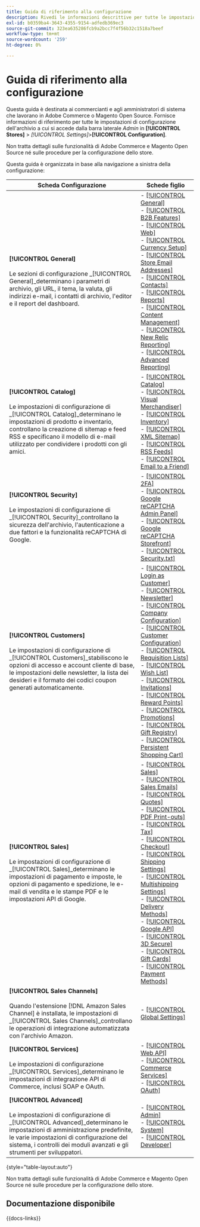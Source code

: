 ```yaml
---
title: Guida di riferimento alla configurazione
description: Rivedi le informazioni descrittive per tutte le impostazioni di configurazione dell’archivio di amministrazione di Commerce organizzate in schede di configurazione, pagine e sezioni.
exl-id: b0359ba4-3643-4355-9154-adfedb369ec3
source-git-commit: 323ea635286fcb9a2bcc7f4f56b32c1518a7beef
workflow-type: tm+mt
source-wordcount: '259'
ht-degree: 0%

---
```


# Guida di riferimento alla configurazione

Questa guida è destinata ai commercianti e agli amministratori di sistema che lavorano in Adobe Commerce o Magento Open Source. Fornisce informazioni di riferimento per tutte le impostazioni di configurazione dell&#39;archivio a cui si accede dalla barra laterale _Admin_ in **[!UICONTROL Stores]** > _[!UICONTROL Settings]_>**[!UICONTROL Configuration]**.

Non tratta dettagli sulle funzionalità di Adobe Commerce e Magento Open Source né sulle procedure per la configurazione dello store.

Questa guida è organizzata in base alla navigazione a sinistra della configurazione:

| Scheda Configurazione | Schede figlio |
| ----------------- | ---------- |
| **[!UICONTROL General]** <br/><br/>Le sezioni di configurazione _[!UICONTROL General]_determinano i parametri di archivio, gli URL, il tema, la valuta, gli indirizzi e-mail, i contatti di archivio, l&#39;editor e il report del dashboard. | - [[!UICONTROL General]](./general/general.md)<br>- [[!UICONTROL B2B Features]](./general/b2b-features.md)<br>- [[!UICONTROL Web]](./general/web.md)<br>- [[!UICONTROL Currency Setup]](./general/currency-setup.md)<br>- [[!UICONTROL Store Email Addresses]](./general/store-email-addresses.md)<br>- [[!UICONTROL Contacts]](./general/contacts.md)<br>- [[!UICONTROL Reports]](./general/reports.md)<br>- [[!UICONTROL Content Management]](./general/content-management.md)<br>- [[!UICONTROL New Relic Reporting]](./general/new-relic-reporting.md)<br>- [[!UICONTROL Advanced Reporting]](./general/advanced-reporting.md) |
| **[!UICONTROL Catalog]** <br/><br/>Le impostazioni di configurazione di _[!UICONTROL Catalog]_determinano le impostazioni di prodotto e inventario, controllano la creazione di sitemap e feed RSS e specificano il modello di e-mail utilizzato per condividere i prodotti con gli amici. | - [[!UICONTROL Catalog]](./catalog/catalog.md)<br>- [[!UICONTROL Visual Merchandiser]](./catalog/visual-merchandiser.md)<br>- [[!UICONTROL Inventory]](./catalog/inventory.md)<br>- [[!UICONTROL XML Sitemap]](./catalog/xml-sitemap.md)<br>- [[!UICONTROL RSS Feeds]](./catalog/rss-feeds.md)<br>- [[!UICONTROL Email to a Friend]](./catalog/email-to-a-friend.md) |
| **[!UICONTROL Security]** <br/><br/>Le impostazioni di configurazione di _[!UICONTROL Security]_controllano la sicurezza dell&#39;archivio, l&#39;autenticazione a due fattori e la funzionalità reCAPTCHA di Google. | - [[!UICONTROL 2FA]](./security/2fa.md)<br>- [[!UICONTROL Google reCAPTCHA Admin Panel]](./security/google-recaptcha-admin.md)<br>- [[!UICONTROL Google reCAPTCHA Storefront]](./security/google-recaptcha-storefront.md)<br>- [[!UICONTROL Security.txt]](./security/security-txt.md) |
| **[!UICONTROL Customers]** <br/><br/>Le impostazioni di configurazione di _[!UICONTROL Customers]_stabiliscono le opzioni di accesso e account cliente di base, le impostazioni delle newsletter, la lista dei desideri e il formato dei codici coupon generati automaticamente. | - [[!UICONTROL Login as Customer]](./customers/login-as-customer.md)<br>- [[!UICONTROL Newsletter]](./customers/newsletter.md)<br>- [[!UICONTROL Company Configuration]](./customers/company-configuration.md)<br>- [[!UICONTROL Customer Configuration]](./customers/customer-configuration.md)<br>- [[!UICONTROL Requisition Lists]](./customers/requisition-lists.md)<br>- [[!UICONTROL Wish List]](./customers/wishlist.md)<br>- [[!UICONTROL Invitations]](./customers/invitations.md)<br>- [[!UICONTROL Reward Points]](./customers/reward-points.md)<br>- [[!UICONTROL Promotions]](./customers/promotions.md)<br>- [[!UICONTROL Gift Registry]](./customers/gift-registry.md)<br>- [[!UICONTROL Persistent Shopping Cart]](./customers/persistent-shopping-cart.md) |
| **[!UICONTROL Sales]** <br/><br/>Le impostazioni di configurazione di _[!UICONTROL Sales]_determinano le impostazioni di pagamento e imposte, le opzioni di pagamento e spedizione, le e-mail di vendita e le stampe PDF e le impostazioni API di Google. | - [[!UICONTROL Sales]](./sales/sales.md)<br>- [[!UICONTROL Sales Emails]](./sales/sales-emails.md)<br>- [[!UICONTROL Quotes]](./sales/quotes.md)<br>- [[!UICONTROL PDF Print-outs]](./sales/pdf-print-outs.md)<br>- [[!UICONTROL Tax]](./sales/tax.md)<br>- [[!UICONTROL Checkout]](./sales/checkout.md)<br>- [[!UICONTROL Shipping Settings]](./sales/shipping-settings.md)<br>- [[!UICONTROL Multishipping Settings]](./sales/multishipping-settings.md)<br>- [[!UICONTROL Delivery Methods]](./sales/delivery-methods.md)<br>- [[!UICONTROL Google API]](./sales/google-api.md)<br>- [[!UICONTROL 3D Secure]](./sales/3d-secure.md)<br>- [[!UICONTROL Gift Cards]](./sales/gift-cards.md)<br>- [[!UICONTROL Payment Methods]](./sales/payment-methods.md) |
| **[!UICONTROL Sales Channels]** <br/><br/>Quando l&#39;estensione [!DNL Amazon Sales Channel] è installata, le impostazioni di _[!UICONTROL Sales Channels]_controllano le operazioni di integrazione automatizzata con l&#39;archivio Amazon. | - [[!UICONTROL Global Settings]](sales-channels.md) |
| **[!UICONTROL Services]** <br/><br/>Le impostazioni di configurazione _[!UICONTROL Services]_determinano le impostazioni di integrazione API di Commerce, inclusi SOAP e OAuth. | - [[!UICONTROL Web API]](./services/magento-web-api.md)<br>- [[!UICONTROL Commerce Services]](./services/saas.md)<br>- [[!UICONTROL OAuth]](./services/oauth.md) |
| **[!UICONTROL Advanced]** <br/><br/>Le impostazioni di configurazione di _[!UICONTROL Advanced]_determinano le impostazioni di amministrazione predefinite, le varie impostazioni di configurazione del sistema, i controlli dei moduli avanzati e gli strumenti per sviluppatori. | - [[!UICONTROL Admin]](./advanced/admin.md)<br>- [[!UICONTROL System]](./advanced/system.md)<br>- [[!UICONTROL Developer]](./advanced/developer.md) |

{style="table-layout:auto"}

Non tratta dettagli sulle funzionalità di Adobe Commerce e Magento Open Source né sulle procedure per la configurazione dello store.

## Documentazione disponibile

{{docs-links}}
